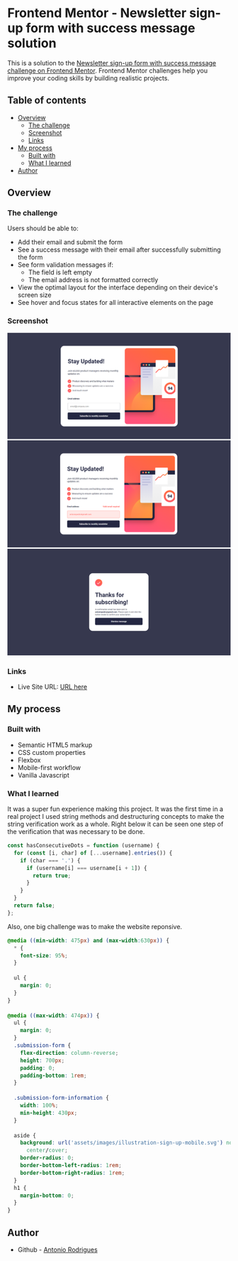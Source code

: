 # Frontend Mentor - Newsletter sign-up form with success message solution

This is a solution to the [Newsletter sign-up form with success message challenge on Frontend Mentor](https://www.frontendmentor.io/challenges/newsletter-signup-form-with-success-message-3FC1AZbNrv). Frontend Mentor challenges help you improve your coding skills by building realistic projects.

## Table of contents

- [Overview](#overview)
  - [The challenge](#the-challenge)
  - [Screenshot](#screenshot)
  - [Links](#links)
- [My process](#my-process)
  - [Built with](#built-with)
  - [What I learned](#what-i-learned)
- [Author](#author)

## Overview

### The challenge

Users should be able to:

- Add their email and submit the form
- See a success message with their email after successfully submitting the form
- See form validation messages if:
  - The field is left empty
  - The email address is not formatted correctly
- View the optimal layout for the interface depending on their device's screen size
- See hover and focus states for all interactive elements on the page

### Screenshot

![Website Screenshot](assets/images/sign-up.png)
![Website Screenshot](assets/images/sign-up-fail.png)
![Website Screenshot](assets/images/success-state.png)

### Links

- Live Site URL: [URL here](https://antoniopedro04.github.io/newsletter-sign-up-form/)

## My process

### Built with

- Semantic HTML5 markup
- CSS custom properties
- Flexbox
- Mobile-first workflow
- Vanilla Javascript

### What I learned

It was a super fun experience making this project. It was the first time in a real project I used string methods and destructuring concepts to make the string verification work as a whole. Right below it can be seen one step of the verification that was necessary to be done.

```js
const hasConsecutiveDots = function (username) {
  for (const [i, char] of [...username].entries()) {
    if (char === '.') {
      if (username[i] === username[i + 1]) {
        return true;
      }
    }
  }
  return false;
};
```

Also, one big challenge was to make the website reponsive.

```css
@media ((min-width: 475px) and (max-width:630px)) {
  * {
    font-size: 95%;
  }

  ul {
    margin: 0;
  }
}

@media ((max-width: 474px)) {
  ul {
    margin: 0;
  }
  .submission-form {
    flex-direction: column-reverse;
    height: 700px;
    padding: 0;
    padding-bottom: 1rem;
  }

  .submission-form-information {
    width: 100%;
    min-height: 430px;
  }

  aside {
    background: url('assets/images/illustration-sign-up-mobile.svg') no-repeat
      center/cover;
    border-radius: 0;
    border-bottom-left-radius: 1rem;
    border-bottom-right-radius: 1rem;
  }
  h1 {
    margin-bottom: 0;
  }
}
```

## Author

- Github - [Antonio Rodrigues](https://github.com/AntonioPedro04)
